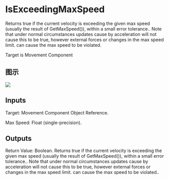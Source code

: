 # IsExceedingMaxSpeed

Returns true if the current velocity is exceeding the given max speed (usually the result of GetMaxSpeed()), within a small error tolerance.. Note that under normal circumstances updates cause by acceleration will not cause this to be true, however external forces or changes in the max speed limit. can cause the max speed to be violated.

Target is Movement Component

## 图示

![]($-20221218-18245952.png)

## Inputs

Target: Movement Component Object Reference.

Max Speed: Float (single-precision).  

## Outputs

Return Value: Boolean. Returns true if the current velocity is exceeding the given max speed (usually the result of GetMaxSpeed()), within a small error tolerance.. Note that under normal circumstances updates cause by acceleration will not cause this to be true, however external forces or changes in the max speed limit. can cause the max speed to be violated..

